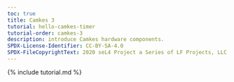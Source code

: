 ```yaml
---
toc: true
title: Camkes 3
tutorial: hello-camkes-timer
tutorial-order: camkes-3
description: introduce Camkes hardware components.
SPDX-License-Identifier: CC-BY-SA-4.0
SPDX-FileCopyrightText: 2020 seL4 Project a Series of LF Projects, LLC.
---
```

{% include tutorial.md %}

